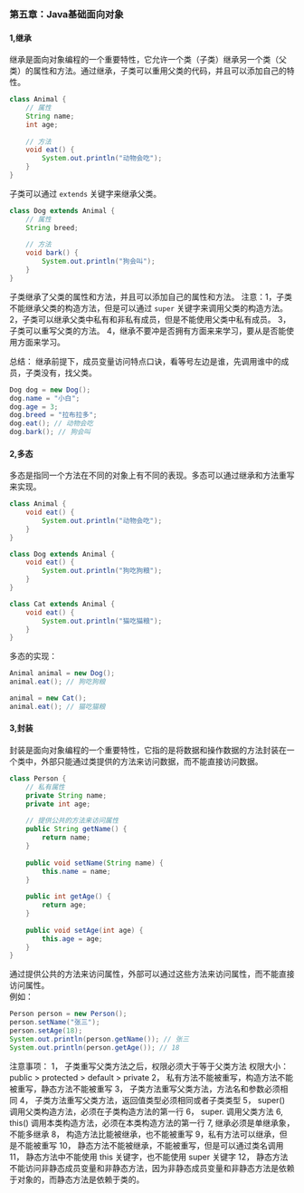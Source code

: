 ### 第五章：Java基础面向对象

#### 1,继承
继承是面向对象编程的一个重要特性，它允许一个类（子类）继承另一个类（父类）的属性和方法。通过继承，子类可以重用父类的代码，并且可以添加自己的特性。

```java
class Animal {	
    // 属性
    String name;
    int age;
    
    // 方法
    void eat() {
        System.out.println("动物会吃");
    }
}
```

子类可以通过 `extends` 关键字来继承父类。

```java
class Dog extends Animal {
    // 属性
    String breed;
    
    // 方法
    void bark() {
        System.out.println("狗会叫");
    }
}
```

子类继承了父类的属性和方法，并且可以添加自己的属性和方法。
注意：1，子类不能继承父类的构造方法，但是可以通过 `super` 关键字来调用父类的构造方法。
     2，子类可以继承父类中私有和非私有成员，但是不能使用父类中私有成员。
	 3，子类可以重写父类的方法。
	 4，继承不要冲是否拥有方面来来学习，要从是否能使用方面来学习。

总结： 继承前提下，成员变量访问特点口诀，看等号左边是谁，先调用谁中的成员，子类没有，找父类。
```java
Dog dog = new Dog();
dog.name = "小白";
dog.age = 3;
dog.breed = "拉布拉多";
dog.eat(); // 动物会吃
dog.bark(); // 狗会叫
```

#### 2,多态
多态是指同一个方法在不同的对象上有不同的表现。多态可以通过继承和方法重写来实现。

```java
class Animal {
    void eat() {
        System.out.println("动物会吃");
    }
}

class Dog extends Animal {
    void eat() {
        System.out.println("狗吃狗粮");
    }
}

class Cat extends Animal {
    void eat() {
        System.out.println("猫吃猫粮");
    }
}
```

多态的实现：

```java
Animal animal = new Dog();
animal.eat(); // 狗吃狗粮

animal = new Cat();	
animal.eat(); // 猫吃猫粮
```

#### 3,封装
封装是面向对象编程的一个重要特性，它指的是将数据和操作数据的方法封装在一个类中，外部只能通过类提供的方法来访问数据，而不能直接访问数据。

```java
class Person {
	// 私有属性
    private String name;
    private int age;
    
    // 提供公共的方法来访问属性
    public String getName() {
        return name;
    }
    
    public void setName(String name) {
        this.name = name;
    }
    
    public int getAge() {
        return age;
    }
    
    public void setAge(int age) {
        this.age = age;
    }
}
```

通过提供公共的方法来访问属性，外部可以通过这些方法来访问属性，而不能直接访问属性。	
例如：

```java
Person person = new Person();
person.setName("张三");
person.setAge(18);
System.out.println(person.getName()); // 张三
System.out.println(person.getAge()); // 18
```

注意事项：
1， 子类重写父类方法之后，权限必须大于等于父类方法
权限大小： public > protected > default > private
2， 私有方法不能被重写，构造方法不能被重写，静态方法不能被重写
3， 子类方法重写父类方法，方法名和参数必须相同
4， 子类方法重写父类方法，返回值类型必须相同或者子类类型
5， super() 调用父类构造方法，必须在子类构造方法的第一行
6， super. 调用父类方法
6,  this() 调用本类构造方法，必须在本类构造方法的第一行
7, 继承必须是单继承象，不能多继承
8， 构造方法比能被继承，也不能被重写
9，私有方法可以继承，但是不能被重写
10， 静态方法不能被继承，不能被重写，但是可以通过类名调用
11， 静态方法中不能使用 this 关键字，也不能使用 super 关键字
12， 静态方法不能访问非静态成员变量和非静态方法，因为非静态成员变量和非静态方法是依赖于对象的，而静态方法是依赖于类的。